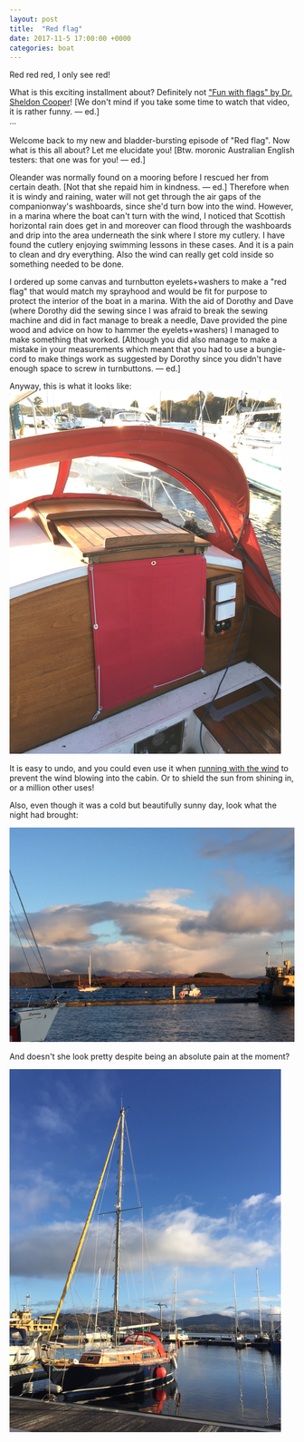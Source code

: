 ```yaml
---
layout: post
title:  "Red flag"
date: 2017-11-5 17:00:00 +0000
categories: boat
---
```

Red red red, I only see red!

What is this exciting installment about? Definitely not ["Fun with flags" by Dr. Sheldon Cooper](https://www.youtube.com/watch?v=hjzRbgxZXz8)! [We don't mind if you take some time to watch that video, it is rather funny. — ed.]
<br/>
...<br/>
<br/>
Welcome back to my new and bladder-bursting episode of "Red flag". Now what is this all about? Let me elucidate you! [Btw. moronic Australian English testers: that one was for you! — ed.]

Oleander was normally found on a mooring before I rescued her from certain death. [Not that she repaid him in kindness. — ed.] Therefore when it is windy and raining, water will not get through the air gaps of the companionway's washboards, since she'd turn bow into the wind. However, in a marina where the boat can't turn with the wind, I noticed that Scottish horizontal rain does get in and moreover can flood through the washboards and drip into the area underneath the sink where I store my cutlery. I have found the cutlery enjoying swimming lessons in these cases. And it is a pain to clean and dry everything. Also the wind can really get cold inside so something needed to be done.

I ordered up some canvas and turnbutton eyelets+washers to make a "red flag" that would match my sprayhood and would be fit for purpose to protect the interior of the boat in a marina. With the aid of Dorothy and Dave (where Dorothy did the sewing since I was afraid to break the sewing machine and did in fact manage to break a needle, Dave provided the pine wood and advice on how to hammer the eyelets+washers) I managed to make something that worked. [Although you did also manage to make a mistake in your measurements which meant that you had to use a bungie-cord to make things work as suggested by Dorothy since you didn't have enough space to screw in turnbuttons. — ed.]

Anyway, this is what it looks like:<br/>
![red flag](/images/Oleander/Dunstaffnage/IMG_2690.png)

It is easy to undo, and you could even use it when [running with the wind](http://www.metrolyrics.com/running-with-the-wind-lyrics-dave-dudley.html) to prevent the wind blowing into the cabin. Or to shield the sun from shining in, or a million other uses!

Also, even though it was a cold but beautifully sunny day, look what the night had brought:

![snow on hill tops](/images/Oleander/Dunstaffnage/IMG_2686.png)

And doesn't she look pretty despite being an absolute pain at the moment?

![Oleander looking pretty in the cold sunshine](/images/Oleander/Dunstaffnage/IMG_2688.png)


